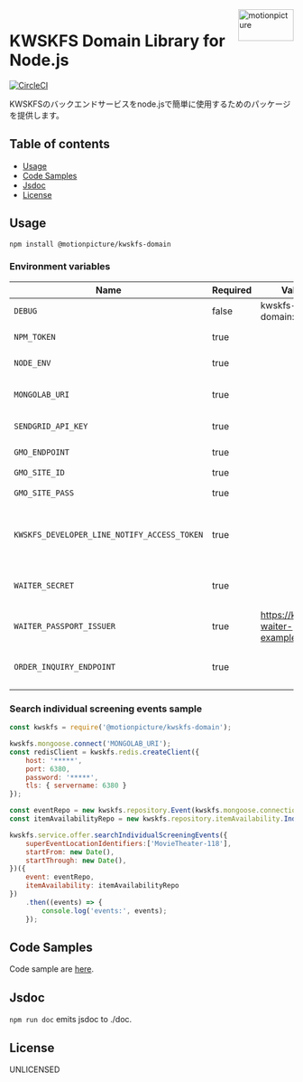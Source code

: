 <img src="https://motionpicture.jp/images/common/logo_01.svg" alt="motionpicture" title="motionpicture" align="right" height="56" width="98"/>

# KWSKFS Domain Library for Node.js

[![CircleCI](https://circleci.com/gh/motionpicture/kwskfs-domain.svg?style=svg&circle-token=26025d5a2df8ffd61173c72bbc1257fc6a2ad66d)](https://circleci.com/gh/motionpicture/kwskfs-domain)

KWSKFSのバックエンドサービスをnode.jsで簡単に使用するためのパッケージを提供します。

## Table of contents

* [Usage](#usage)
* [Code Samples](#code-samples)
* [Jsdoc](#jsdoc)
* [License](#license)

## Usage

```shell
npm install @motionpicture/kwskfs-domain
```

### Environment variables

| Name                                        | Required | Value                             | Purpose                |
|---------------------------------------------|----------|-----------------------------------|------------------------|
| `DEBUG`                                     | false    | kwskfs-domain:*                   | Debug                  |
| `NPM_TOKEN`                                 | true     |                                   | NPM auth token         |
| `NODE_ENV`                                  | true     |                                   | environment name       |
| `MONGOLAB_URI`                              | true     |                                   | MongoDB connection URI |
| `SENDGRID_API_KEY`                          | true     |                                   | SendGrid API Key       |
| `GMO_ENDPOINT`                              | true     |                                   | GMO API endpoint       |
| `GMO_SITE_ID`                               | true     |                                   | GMO SiteID             |
| `GMO_SITE_PASS`                             | true     |                                   | GMO SitePass           |
| `KWSKFS_DEVELOPER_LINE_NOTIFY_ACCESS_TOKEN` | true     |                                   | 開発者通知用LINEアクセストークン     |
| `WAITER_SECRET`                             | true     |                                   | WAITER許可証トークン秘密鍵       |
| `WAITER_PASSPORT_ISSUER`                    | true     | https://kwskfs-waiter-example.com | WAITER許可証発行者           |
| `ORDER_INQUIRY_ENDPOINT`                    | true     |                                   | 注文照会エンドポイント            |

### Search individual screening events sample

```js
const kwskfs = require('@motionpicture/kwskfs-domain');

kwskfs.mongoose.connect('MONGOLAB_URI');
const redisClient = kwskfs.redis.createClient({
    host: '*****',
    port: 6380,
    password: '*****',
    tls: { servername: 6380 }
});

const eventRepo = new kwskfs.repository.Event(kwskfs.mongoose.connection);
const itemAvailabilityRepo = new kwskfs.repository.itemAvailability.IndividualScreeningEvent(redisClient);

kwskfs.service.offer.searchIndividualScreeningEvents({
    superEventLocationIdentifiers:['MovieTheater-118'],
    startFrom: new Date(),
    startThrough: new Date(),
})({
    event: eventRepo,
    itemAvailability: itemAvailabilityRepo
})
    .then((events) => {
        console.log('events:', events);
    });
```

## Code Samples

Code sample are [here](https://github.com/motionpicture/kwskfs-domain/tree/master/example).

## Jsdoc

`npm run doc` emits jsdoc to ./doc.

## License

UNLICENSED
